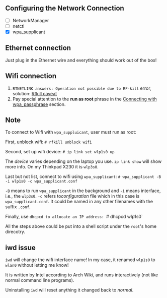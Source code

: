 ## Configuring the Network Connection
- [ ] NetworkManager
- [ ] netctl
- [x] wpa_supplicant

## Ethernet connection
Just plug in the Ethernet wire and everything should work out of the box!

## Wifi connection
1. `RTNETLINK answers: Operation not possible due to RF-kill` error, solution: [Rfkill caveat](https://wiki.archlinux.org/index.php/Network_configuration/Wireless#Rfkill_caveat)
2. Pay special attention to the **run as root** phrase in the [Connecting with wpa_passphrase](https://wiki.archlinux.org/index.php/Wpa_supplicant#Connecting_with_wpa_passphrase) section. 


## Note
To connect to Wifi with `wpa_suppluicant`, user must run as root:

First, unblock wifi:
`# rfkill unblock wifi`

Second, set up wifi device:
`# ip link set wlp1s0 up`

The *device* varies depending on the laptop you use. `ip link show` will show more info. On my Thinkpad X230 it is `wlp3s0`.

Last but not list, connect to wifi using `wpa_supplicant`:
`# wpa_supplicant -B -i wlp1s0 -c wpa_supplicant.conf`

`-B` means to run `wpa_supplicant` in the background and `-i` means interface, i.e., the `wlp3s0`. `-c` refers to*configuration* file which in this case is `wpa_supplicant.conf`. It could be named in any other filenames with the suffix `.conf`.

Finally, use `dhcpcd to allocate an IP address:
`# dhcpcd wlp1s0`

All the steps above could be put into a shell script under the `root`'s home direcotry.

## iwd issue
`iwd` will change the wifi interface name! In my case, it renamed `wlp1s0` to `wlan0` without letting me know!

It is written by Intel according to Arch Wiki, and runs interactively (not like normal command line programs).

Uninstalling `iwd` will reset anything it changed back to *normal*.
